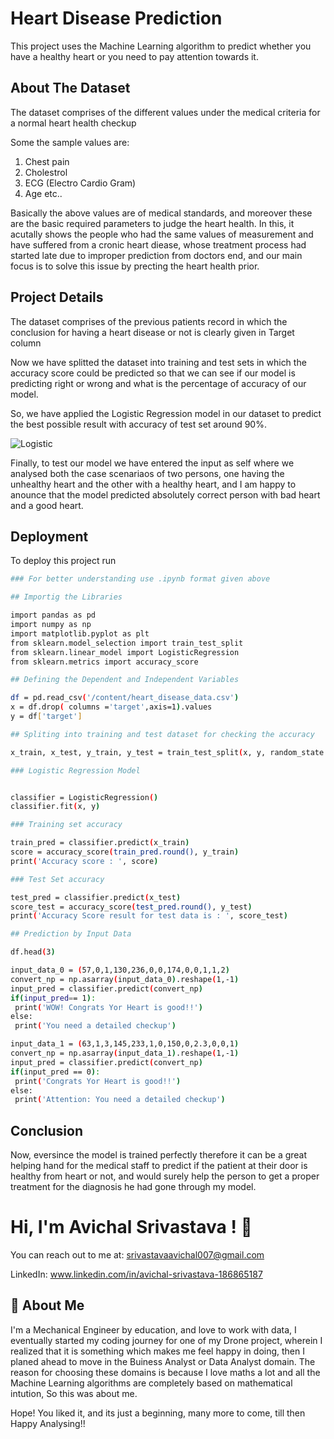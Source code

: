 
# Heart Disease Prediction

This project uses the Machine Learning algorithm
to predict whether you have a healthy heart or you need to pay
attention towards it.

##  About The Dataset

The dataset comprises of the different values under 
the medical criteria for a normal heart health checkup

Some the sample values are:
1. Chest pain
2. Cholestrol
3. ECG (Electro Cardio Gram)
4. Age etc..

Basically the above values are of medical standards, and moreover
these are the basic required parameters to judge the 
heart health.
In this, it acutally shows the people who had the same values of 
measurement and have suffered from a cronic heart diease, whose treatment
process had started late due to improper prediction from doctors end, and 
our main focus is to solve this issue by precting the heart health prior.

## Project Details

The dataset comprises of the previous patients 
record in which the conclusion for having a heart disease
or not is clearly given in Target column

Now we have splitted the dataset into training and test sets 
in which the accuracy score could be predicted so that we can see
if our model is predicting right or wrong and what is the percentage of 
accuracy of our model.

So, we have applied the Logistic Regression model
in our dataset to predict the best possible result with accuracy of test set around 90%.

![Logistic](https://user-images.githubusercontent.com/109500969/182081520-0b2b9b21-0529-4e9d-8cf7-a569b17eb0b4.jpg)

Finally, to test our model we have entered the input as self
where we analysed both the case scenariaos of two persons,
one having the unhealthy heart and the other with a healthy heart, 
and I am happy to anounce that the model predicted absolutely correct
person with bad heart and a good heart.

## Deployment

To deploy this project run

```bash
### For better understanding use .ipynb format given above

## Importig the Libraries

import pandas as pd
import numpy as np
import matplotlib.pyplot as plt
from sklearn.model_selection import train_test_split
from sklearn.linear_model import LogisticRegression
from sklearn.metrics import accuracy_score

## Defining the Dependent and Independent Variables

df = pd.read_csv('/content/heart_disease_data.csv')
x = df.drop( columns ='target',axis=1).values
y = df['target']

## Spliting into training and test dataset for checking the accuracy

x_train, x_test, y_train, y_test = train_test_split(x, y, random_state = 0, stratify=y, test_size=0.2)

### Logistic Regression Model


classifier = LogisticRegression()
classifier.fit(x, y)

### Training set accuracy

train_pred = classifier.predict(x_train)
score = accuracy_score(train_pred.round(), y_train)
print('Accuracy score : ', score)

### Test Set accuracy

test_pred = classifier.predict(x_test)
score_test = accuracy_score(test_pred.round(), y_test)
print('Accuracy Score result for test data is : ', score_test)

## Prediction by Input Data

df.head(3)

input_data_0 = (57,0,1,130,236,0,0,174,0,0,1,1,2)
convert_np = np.asarray(input_data_0).reshape(1,-1)
input_pred = classifier.predict(convert_np)
if(input_pred== 1):
 print('WOW! Congrats Yor Heart is good!!')
else:
 print('You need a detailed checkup')

input_data_1 = (63,1,3,145,233,1,0,150,0,2.3,0,0,1)
convert_np = np.asarray(input_data_1).reshape(1,-1)
input_pred = classifier.predict(convert_np)
if(input_pred == 0):
 print('Congrats Yor Heart is good!!')
else:
 print('Attention: You need a detailed checkup')

```

## Conclusion

Now, eversince the model is trained perfectly 
therefore it can be a great helping hand for the medical staff
to predict if the patient at their door is healthy from heart or 
not, and would surely help the person to get a proper treatment for the 
diagnosis he had gone through my model.

# Hi, I'm Avichal Srivastava ! 👋

You can reach out to me at: srivastavaavichal007@gmail.com 

LinkedIn: www.linkedin.com/in/avichal-srivastava-186865187

## 🚀 About Me

I'm a Mechanical Engineer by education, and love to work with data, I eventually started my coding journey for one of my Drone project, wherein I realized that it is something which makes me feel happy in doing, then I planed ahead to move in the Buiness Analyst or Data Analyst domain. The reason for choosing these domains is because I love maths a lot and all the Machine Learning algorithms are completely based on mathematical intution, So this was about me.

Hope! You liked it, and its just a beginning, many more to come, till then Happy Analysing!!

